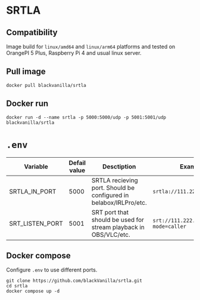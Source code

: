 # SRTLA

## Compatibility
Image build for `linux/amd64` and `linux/arm64` platforms and tested on OrangePI 5 Plus, Raspberry Pi 4 and usual linux server.

## Pull image
```shell
docker pull blackvanilla/srtla
```

## Docker run
```shell
docker run -d --name srtla -p 5000:5000/udp -p 5001:5001/udp blackvanilla/srtla
```

# `.env`

| Variable        | Defail value | Desctiption                                                       | Example                                  |
| --------------- | ------------ | ------------------------------------------------------------------|------------------------------------------|
| SRTLA_IN_PORT   | 5000         | SRTLA recieving port. Should be configured in belabox/IRLPro/etc. | `srtla://111.222.11.22:5000`             |
| SRT_LISTEN_PORT | 5001         | SRT port that should be used for stream playback in OBS/VLC/etc.  | `srt://111.222.11.22:5001?mode=caller`   |

## Docker compose
Configure `.env` to use different ports.
```shell
git clone https://github.com/blackVanilla/srtla.git
cd srtla
docker compose up -d
```